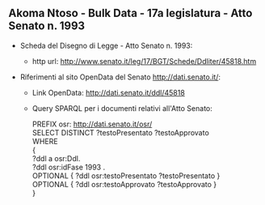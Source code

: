 ## Akoma Ntoso - Bulk Data - 17a legislatura - Atto Senato n. 1993 ##

* Scheda del Disegno di Legge - Atto Senato n. 1993:
	* http url: http://www.senato.it/leg/17/BGT/Schede/Ddliter/45818.htm

* Riferimenti al sito OpenData del Senato http://dati.senato.it/:
	* Link OpenData: http://dati.senato.it/ddl/45818
	* Query SPARQL per i documenti relativi all'Atto Senato:

        PREFIX osr: <http://dati.senato.it/osr/>  
		SELECT DISTINCT ?testoPresentato ?testoApprovato  
		WHERE  
		{  
		    ?ddl a osr:Ddl.  
		    ?ddl osr:idFase 1993 .  
		    OPTIONAL { ?ddl osr:testoPresentato ?testoPresentato }  
		    OPTIONAL { ?ddl osr:testoApprovato ?testoApprovato }  
		}
		